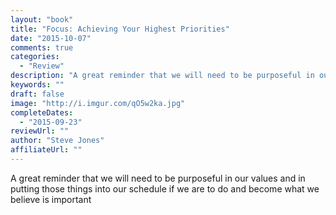 ```yaml
---
layout: "book"
title: "Focus: Achieving Your Highest Priorities"
date: "2015-10-07"
comments: true
categories:
  - "Review"
description: "A great reminder that we will need to be purposeful in our values and in putting those things into our schedule if we are to do and become what we bel"
keywords: ""
draft: false
image: "http://i.imgur.com/qO5w2ka.jpg"
completeDates:
  - "2015-09-23"
reviewUrl: ""
author: "Steve Jones"
affiliateUrl: ""
---
```


A great reminder that we will need to be purposeful in our values and in putting those things into our schedule if we are to do and become what we believe is important
